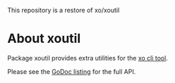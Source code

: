 This repository is a restore of xo/xoutil

# About xoutil

Package xoutil provides extra utilities for the [xo cli tool](https://github.com/xo/xo).

Please see the [GoDoc listing](https://godoc.org/github.com/xo/xoutil) for the
full API.

